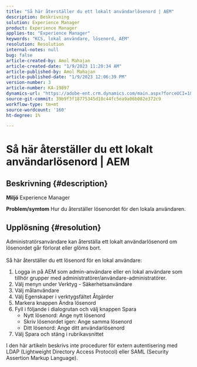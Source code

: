 ```yaml
---
title: "Så här återställer du ett lokalt användarlösenord | AEM"
description: Beskrivning
solution: Experience Manager
product: Experience Manager
applies-to: "Experience Manager"
keywords: "KCS, lokal användare, lösenord, AEM"
resolution: Resolution
internal-notes: null
bug: false
article-created-by: Amol Mahajan
article-created-date: "1/9/2023 11:20:34 AM"
article-published-by: Amol Mahajan
article-published-date: "1/9/2023 12:06:39 PM"
version-number: 3
article-number: KA-19897
dynamics-url: "https://adobe-ent.crm.dynamics.com/main.aspx?forceUCI=1&pagetype=entityrecord&etn=knowledgearticle&id=90cdeaa0-0f90-ed11-aad1-6045bd0067ea"
source-git-commit: 39b9f3f18775345d10c44fc5ea9a06b082e372c9
workflow-type: tm+mt
source-wordcount: '160'
ht-degree: 1%

---
```


# Så här återställer du ett lokalt användarlösenord | AEM

## Beskrivning {#description}

<b>Miljö</b>
Experience Manager


<b>Problem/symtom</b>
Hur du återställer lösenordet för den lokala användaren.




## Upplösning {#resolution}

Administratörsanvändare kan återställa ett lokalt användarlösenord om lösenordet går förlorat eller glöms bort.<br><br>
Så här återställer du ett lösenord för en lokal användare:

1. Logga in på AEM som admin-användare eller en lokal användare som tillhör grupper med administratörer/användare-administratörer.
2. Välj menyn under Verktyg - Säkerhetsanvändare
3. Välj målanvändare
4. Välj Egenskaper i verktygsfältet Åtgärder
5. Markera knappen Ändra lösenord
6. Fyll i följande i dialogrutan och välj knappen Spara
   - Nytt lösenord: Ange nytt lösenord
   - Skriv lösenordet igen: Ange samma lösenord
   - Ditt lösenord: Ange ditt användarlösenord
7. Välj Spara och stäng i rubrikavsnittet


I den här artikeln beskrivs inte procedurer för extern autentisering med LDAP (Lightweight Directory Access Protocol) eller SAML (Security Assertion Markup Language).
